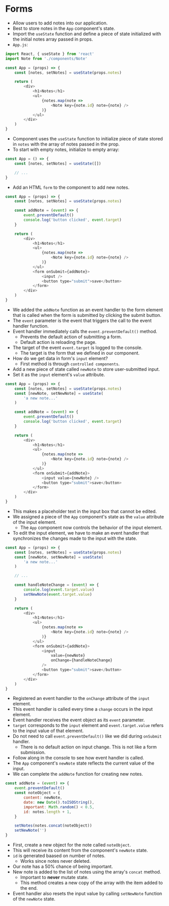# Forms
- Allow users to add notes into our application.
- Best to store notes in the `App` component's state.
- Import the `useState` function and define a piece of state initialized with the initial notes array passed in props.
- `App.js`:
```javascript
import React, { useState } from 'react'
import Note from './components/Note'

const App = (props) => {
    const [notes, setNotes] = useState(props.notes)

    return (
        <div>
            <h1>Notes</h1>
            <ul>
                {notes.map(note =>
                    <Note key={note.id} note={note} />
                )}
            </ul>
        </div>
    )
}
```
- Component uses the `useState` function to initialize piece of state stored in `notes` with the array of notes passed in the prop.
- To start with empty notes, initialize to empty array:
```javascript
const App = () => {
    const [notes, setNotes] = useState([])

    // ...
}
```
- Add an HTML `form` to the component to add new notes.
```javascript
const App = (props) => {
    const [notes, setNotes] = useState(props.notes)

    const addNote = (event) => {
        event.preventDefault()
        console.log('button clicked', event.target)
    }

    return (
        <div>
            <h1>Notes</h1>
            <ul>
                {notes.map(note =>
                    <Note key={note.id} note={note} />
                )}
            </ul>
            <form onSubmit={addNote}>
                <input />
                <button type="submit">save</button>
            </form>
        </div>
    )
}
```
- We added the `addNote` function as an event handler to the form element that is called when the form is submitted by clicking the submit button.
- The `event` parameter is the event that triggers the call to the event handler function.
- Event handler immediately calls the `event.preventDefault()` method.
    - Prevents the default action of submitting a form.
    - Default action is reloading the page.
- The target of the event `event.target` is logged to the console.
    - The target is the form that we defined in our component.
- How do we get data in form's `input` element?
    - First method is through `controlled components`.
- Add a new piece of state called `newNote` to store user-submitted input.
- Set it as the `input` element's `value` attribute.
```javascript
const App = (props) => {
    const [notes, setNotes] = useState(props.notes)
    const [newNote, setNewNote] = useState(
        'a new note...'
    )

    const addNote = (event) => {
        event.preventDefault()
        console.log('button clicked', event.target)
    }

    return (
        <div>
            <h1>Notes</h1>
            <ul>
                {notes.map(note =>
                    <Note key={note.id} note={note} />
                )}
            </ul>
            <form onSubmit={addNote}>
                <input value={newNote} />
                <button type="submit">save</button>
            </form>
        </div>
    )
}
```
- This makes a placeholder text in the input box that cannot be edited.
- We assigned a piece of the `App` component's state as the `value` attribute of the input element.
    - The `App` component now controls the behavior of the input element.
- To edit the input element, we have to make an event handler that synchronizes the changes made to the input with the state.
```javascript
const App = (props) => {
    const [notes, setNotes] = useState(props.notes)
    const [newNote, setNewNote] = useState(
        'a new note...'
    )

    // ...

    const handleNoteChange = (event) => {
        console.log(event.target.value)
        setNewNote(event.target.value)
    }

    return (
        <div>
            <h1>Notes</h1>
            <ul>
                {notes.map(note =>
                    <Note key={note.id} note={note} />
                )}
            </ul>
            <form onSubmit={addNote}>
                <input
                    value={newNote}
                    onChange={handleNoteChange}
                />
                <button type="submit">save</button>
            </form>
        </div>
    )
}
```
- Registered an event handler to the `onChange` attribute of the `input` element.
- This event handler is called every time a `change` occurs in the input element.
- Event handler receives the event object as its `event` parameter.
- `target` corresponds to the `input` element and `event.target.value` refers to the input value of that element.
- Do not need to call `event.preventDefault()` like we did during `onSubmit` handler.
    - There is no default action on input change. This is not like a form submission.
- Follow along in the console to see how event handler is called.
- The `App` component's `newNote` state reflects the current value of the input.
- We can complete the `addNote` function for creating new notes.
```javascript
const addNote = (event) => {
    event.preventDefault()
    const noteObject = {
        content: newNote,
        date: new Date().toISOString(),
        important: Math.random() < 0.5,
        id: notes.length + 1,
    }

    setNotes(notes.concat(noteObject))
    setNewNote('')
}
```
- First, create a new object for the note called `noteObject`.
- This will receive its content from the component's `newNote` state.
- `id` is generated baased on number of notes.
    - Works since notes never deleted.
- Our note has a 50% chance of being important.
- New note is added to the list of notes using the array's `concat` method.
    - Important to **never** mutate state.
    - This method creates a new copy of the array with the item added to the end.
- Event handler also resets the input value by calling `setNewNote` function of the `newNote` state.